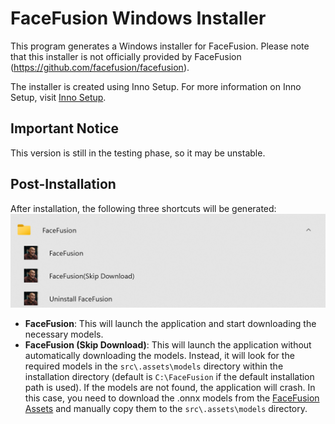 # FaceFusion Windows Installer

This program generates a Windows installer for FaceFusion. Please note that this installer is not officially provided by FaceFusion (https://github.com/facefusion/facefusion).

The installer is created using Inno Setup. For more information on Inno Setup, visit [Inno Setup](https://jrsoftware.org/isinfo.php).

## Important Notice
This version is still in the testing phase, so it may be unstable.

## Post-Installation
After installation, the following three shortcuts will be generated:
![Shortcuts](images/shortcuts.png)

- **FaceFusion**: This will launch the application and start downloading the necessary models.
- **FaceFusion (Skip Download)**: This will launch the application without automatically downloading the models. Instead, it will look for the required models in the `src\.assets\models` directory within the installation directory (default is `C:\FaceFusion` if the default installation path is used). If the models are not found, the application will crash. In this case, you need to download the .onnx models from the [FaceFusion Assets](https://github.com/facefusion/facefusion-assets/releases/tag/models) and manually copy them to the `src\.assets\models` directory.
